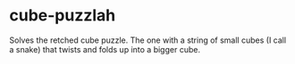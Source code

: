 cube-puzzlah
============

Solves the retched cube puzzle. The one with a string of small cubes (I call a snake) that twists and folds up into a bigger cube.
